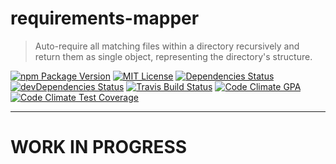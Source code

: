 requirements-mapper
===================

  > Auto-require all matching files within a directory recursively and return
  > them as single object, representing the directory's structure.

[![npm Package Version](https://img.shields.io/npm/v/requirements-mapper.svg?style=flat-square)](https://www.npmjs.com/package/requirements-mapper)
[![MIT License](http://img.shields.io/:license-mit-blue.svg?style=flat-square)](http://simbo.mit-license.org)
[![Dependencies Status](https://img.shields.io/david/simbo/requirements-mapper.svg?style=flat-square)](https://david-dm.org/simbo/requirements-mapper)
[![devDependencies Status](https://img.shields.io/david/dev/simbo/requirements-mapper.svg?style=flat-square)](https://david-dm.org/simbo/requirements-mapper#info=devDependencies)
[![Travis Build Status](https://img.shields.io/travis/simbo/requirements-mapper/master.svg?style=flat-square)](https://travis-ci.org/simbo/requirements-mapper)
[![Code Climate GPA](https://img.shields.io/codeclimate/github/simbo/requirements-mapper.svg?style=flat-square)](https://codeclimate.com/github/simbo/requirements-mapper)
[![Code Climate Test Coverage](https://img.shields.io/codeclimate/coverage/github/simbo/requirements-mapper.svg?style=flat-square)](https://codeclimate.com/github/simbo/requirements-mapper)

---

# WORK IN PROGRESS
